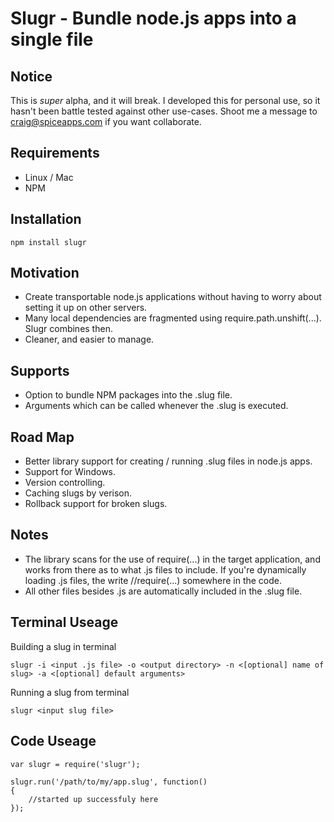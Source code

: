 Slugr - Bundle node.js apps into a single file
==============================================

Notice
------

This is *super* alpha, and it will break. I developed this for personal use, so it hasn't been battle tested against other use-cases. Shoot me a message to craig@spiceapps.com if you want collaborate.

Requirements
------------

* Linux / Mac 
* NPM

Installation
------------

	npm install slugr
	
Motivation
----------

* Create transportable node.js applications without having to worry about setting it up on other servers.
* Many local dependencies are fragmented using require.path.unshift(...). Slugr combines then.
* Cleaner, and easier to manage.


Supports
--------

* Option to bundle NPM packages into the .slug file.
* Arguments which can be called whenever the .slug is executed.


Road Map
--------

* Better library support for creating / running .slug files in node.js apps.
* Support for Windows.
* Version controlling.
* Caching slugs by verison.
* Rollback support for broken slugs.

Notes
-----

* The library scans for the use of require(...) in the target application, and works from there as to what .js files to include. If you're dynamically loading .js files, the write //require(...) somewhere in the code.
* All other files besides .js are automatically included in the .slug file.

Terminal Useage
---------------

Building a slug in terminal
	
	slugr -i <input .js file> -o <output directory> -n <[optional] name of slug> -a <[optional] default arguments>
	
Running a slug from terminal
	
	slugr <input slug file>
	
Code Useage
-----------

	var slugr = require('slugr');
	
	slugr.run('/path/to/my/app.slug', function()
	{
		//started up successfuly here
	});
	
	


	


